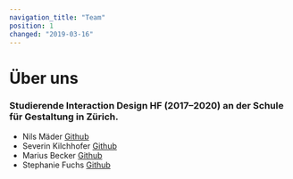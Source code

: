 ```yaml
---
navigation_title: "Team"
position: 1
changed: "2019-03-16"
---
```


# Über uns
### Studierende Interaction Design HF (2017–2020) an der Schule für Gestaltung in Zürich.

* Nils Mäder [Github](https://github.com/NMA93)
* Severin Kilchhofer [Github](https://github.com/severinkilchhofer)
* Marius Becker [Github](https://github.com/mariusbecker)
* Stephanie Fuchs [Github](https://github.com/stfffchs)
